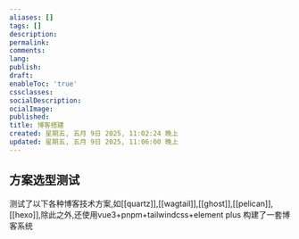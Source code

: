 ```yaml
---
aliases: []
tags: []
description:
permalink:
comments:
lang:
publish:
draft:
enableToc: 'true'
cssclasses:
socialDescription:
ocialImage:
published:
title: 博客搭建
created: 星期五, 五月 9日 2025, 11:02:24 晚上
updated: 星期五, 五月 9日 2025, 11:06:00 晚上
---
```


## 方案选型测试

测试了以下各种博客技术方案,如[[quartz]],[[wagtail]],[[ghost]],[[pelican]],[[hexo]],除此之外,还使用vue3+pnpm+tailwindcss+element plus 构建了一套博客系统
